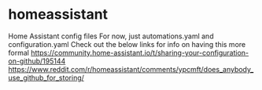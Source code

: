 # homeassistant
Home Assistant config files
For now, just automations.yaml and configuration.yaml
Check out the below links for info on having this more formal
https://community.home-assistant.io/t/sharing-your-configuration-on-github/195144
https://www.reddit.com/r/homeassistant/comments/ypcmft/does_anybody_use_github_for_storing/
